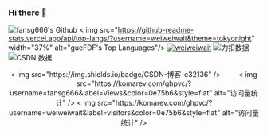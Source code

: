 ### Hi there 👋

<!--
**Guiqixin1/Guiqixin1** is a ✨ _special_ ✨ repository because its `README.md` (this file) appears on your GitHub profile.

Here are some ideas to get you started:

- 🔭 I’m currently working on ...
- 🌱 I’m currently learning ...
- 👯 I’m looking to collaborate on ...
- 🤔 I’m looking for help with ...
- 💬 Ask me about ...
- 📫 How to reach me: ...
- 😄 Pronouns: ...
- ⚡ Fun fact: ...
-->
![fansg666's Github](https://github-readme-stats.vercel.app/api?username=weiweiwait&show_icons=true&theme=dark)
< img src="https://github-readme-stats.vercel.app/api/top-langs/?username=weiweiwait&theme=tokyonight" width="37%" alt="gueFDF's Top Languages"/>
[![weiweiwait](https://github-profile-trophy.vercel.app/?username=weiweiwait)](https://github.com/ryo-ma/github-profile-troph)
![力扣数据](https://stats.justsong.cn/api/leetcode?username=da-da-lie-lie-5&cn=true)
![CSDN 数据](https://stats.justsong.cn/api/csdn?id=m0_74120645)

  <div align="center">
    < img src="https://img.shields.io/badge/CSDN-博客-c32136" />&emsp;
    &emsp;
    <!-- visitor statistics logo 访问量统计徽标 -->
    < img src="https://komarev.com/ghpvc/?username=fansg666&label=Views&color=0e75b6&style=flat" alt="访问量统计" />
    < img src="https://komarev.com/ghpvc/?username=weiweiwait&label=visitors&color=0e75b6&style=flat" alt="访问量统计" />
  </div>
